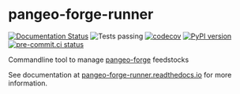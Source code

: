 # pangeo-forge-runner

[![Documentation Status](https://readthedocs.org/projects/pangeo-forge-runner/badge/?version=latest)](https://pangeo-forge-runner.readthedocs.io/en/latest/?badge=latest)
![Tests passing](https://github.com/yuvipanda/pangeo-forge-runner/actions/workflows/unit-test.yml/badge.svg)
[![codecov](https://codecov.io/gh/yuvipanda/pangeo-forge-runner/branch/main/graph/badge.svg?token=TN5SO7X9LU)](https://codecov.io/gh/yuvipanda/pangeo-forge-runner)
[![PyPI version](https://badge.fury.io/py/pangeo-forge-runner.svg)](https://badge.fury.io/py/pangeo-forge-runner)
[![pre-commit.ci status](https://results.pre-commit.ci/badge/github/yuvipanda/pangeo-forge-runner/main.svg)](https://results.pre-commit.ci/latest/github/yuvipanda/pangeo-forge-runner/main)

Commandline tool to manage [pangeo-forge](https://pangeo-forge.readthedocs.io/en/latest/)
feedstocks

See documentation at [pangeo-forge-runner.readthedocs.io](https://pangeo-forge-runner.readthedocs.io)
for more information.